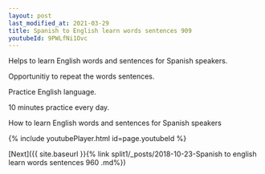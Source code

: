```yaml
---
layout: post
last_modified_at: 2021-03-29
title: Spanish to English learn words sentences 909 
youtubeId: 9PWLfNi1Ovc
---
```

 
 
Helps to learn English words and sentences for Spanish speakers.

Opportunitiy to repeat the words sentences. 

Practice English language. 
 
10 minutes practice every day. 
 
How to learn English words and sentences for Spanish speakers 
 
{% include youtubePlayer.html id=page.youtubeId %}
 
 
[Next]({{ site.baseurl }}{% link  split1/_posts/2018-10-23-Spanish to english learn words sentences 960 .md%})
 
